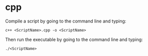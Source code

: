 # cpp

Compile a script by going to the command line and typing:
```
c++ <ScriptName>.cpp -o <ScriptName>
```
Then run the executable by going to the command line and typing:
```
./<ScriptName>
```
